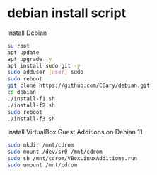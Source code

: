 # debian install script
Install Debian
```bash
su root
apt update
apt upgrade -y
apt install sudo git -y
sudo adduser [user] sudo
sudo reboot
git clone https://github.com/CGary/debian.git
cd debian
./install-f1.sh
./install-f2.sh
sudo reboot
./install-f3.sh
```

Install VirtualBox Guest Additions on Debian 11
```bash
sudo mkdir /mnt/cdrom
sudo mount /dev/sr0 /mnt/cdrom
sudo sh /mnt/cdrom/VBoxLinuxAdditions.run
sudo umount /mnt/cdrom
```